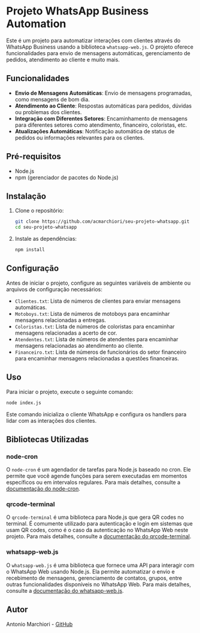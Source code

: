 # Projeto WhatsApp Business Automation

Este é um projeto para automatizar interações com clientes através do WhatsApp Business usando a biblioteca `whatsapp-web.js`. O projeto oferece funcionalidades para envio de mensagens automáticas, gerenciamento de pedidos, atendimento ao cliente e muito mais.

## Funcionalidades

- **Envio de Mensagens Automáticas**: Envio de mensagens programadas, como mensagens de bom dia.
- **Atendimento ao Cliente**: Respostas automáticas para pedidos, dúvidas ou problemas dos clientes.
- **Integração com Diferentes Setores**: Encaminhamento de mensagens para diferentes setores como atendimento, financeiro, coloristas, etc.
- **Atualizações Automáticas**: Notificação automática de status de pedidos ou informações relevantes para os clientes.

## Pré-requisitos

- Node.js
- npm (gerenciador de pacotes do Node.js)

## Instalação

1. Clone o repositório:
   ```bash
   git clone https://github.com/acmarchiori/seu-projeto-whatsapp.git
   cd seu-projeto-whatsapp
   ```

2. Instale as dependências:
   ```bash
   npm install
   ```

## Configuração

Antes de iniciar o projeto, configure as seguintes variáveis de ambiente ou arquivos de configuração necessários:

- `Clientes.txt`: Lista de números de clientes para enviar mensagens automáticas.
- `Motoboys.txt`: Lista de números de motoboys para encaminhar mensagens relacionadas a entregas.
- `Coloristas.txt`: Lista de números de coloristas para encaminhar mensagens relacionadas a acerto de cor.
- `Atendentes.txt`: Lista de números de atendentes para encaminhar mensagens relacionadas ao atendimento ao cliente.
- `Financeiro.txt`: Lista de números de funcionários do setor financeiro para encaminhar mensagens relacionadas a questões financeiras.

## Uso

Para iniciar o projeto, execute o seguinte comando:

```bash
node index.js
```

Este comando inicializa o cliente WhatsApp e configura os handlers para lidar com as interações dos clientes.

## Bibliotecas Utilizadas

### node-cron

O `node-cron` é um agendador de tarefas para Node.js baseado no cron. Ele permite que você agende funções para serem executadas em momentos específicos ou em intervalos regulares. Para mais detalhes, consulte a [documentação do node-cron](https://github.com/node-cron/node-cron).

### qrcode-terminal

O `qrcode-terminal` é uma biblioteca para Node.js que gera QR codes no terminal. É comumente utilizado para autenticação e login em sistemas que usam QR codes, como é o caso da autenticação no WhatsApp Web neste projeto. Para mais detalhes, consulte a [documentação do qrcode-terminal](https://github.com/gtanner/qrcode-terminal).

### whatsapp-web.js

O `whatsapp-web.js` é uma biblioteca que fornece uma API para interagir com o WhatsApp Web usando Node.js. Ela permite automatizar o envio e recebimento de mensagens, gerenciamento de contatos, grupos, entre outras funcionalidades disponíveis no WhatsApp Web. Para mais detalhes, consulte a [documentação do whatsapp-web.js](https://github.com/pedroslopez/whatsapp-web.js).

## Autor

Antonio Marchiori - [GitHub](https://github.com/acmarchiori)

